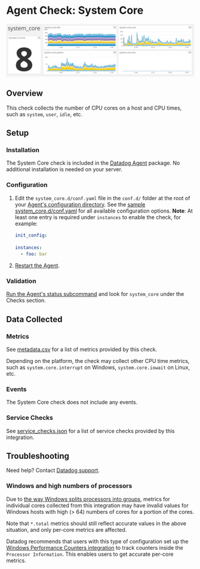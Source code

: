 # Agent Check: System Core

![System Core][1]

## Overview

This check collects the number of CPU cores on a host and CPU times, such as `system`, `user`, `idle`, etc.

## Setup

### Installation

The System Core check is included in the [Datadog Agent][2] package. No additional installation is needed on your server.

### Configuration

1. Edit the `system_core.d/conf.yaml` file in the `conf.d/` folder at the root of your [Agent's configuration directory][3]. See the [sample system_core.d/conf.yaml][4] for all available configuration options. **Note**: At least one entry is required under `instances` to enable the check, for example:

   ```yaml
   init_config:

   instances:
     - foo: bar
   ```

2. [Restart the Agent][5].

### Validation

[Run the Agent's status subcommand][6] and look for `system_core` under the Checks section.

## Data Collected

### Metrics

See [metadata.csv][7] for a list of metrics provided by this check.

Depending on the platform, the check may collect other CPU time metrics, such as `system.core.interrupt` on Windows, `system.core.iowait` on Linux, etc.

### Events

The System Core check does not include any events.

### Service Checks

See [service_checks.json][8] for a list of service checks provided by this integration.

## Troubleshooting

Need help? Contact [Datadog support][9].

### Windows and high numbers of processors

Due to [the way Windows splits processors into groups][10], metrics
for individual cores collected from this integration may have invalid
values for Windows hosts with high (> 64) numbers of cores for a
portion of the cores.

Note that `*.total` metrics should still reflect accurate values in
the above situation, and only per-core metrics are affected.

Datadog recommends that users with this type of configuration set up the
[Windows Performance Counters integration][11] to track counters
inside the `Processor Information`. This enables users to get accurate per-core
metrics.

[1]: https://raw.githubusercontent.com/KhulnaSoft/integrations-core/master/system_core/images/syscoredash.png
[2]: https://app.khulnasoft.com/account/settings/agent/latest
[3]: https://docs.khulnasoft.com/agent/guide/agent-configuration-files/#agent-configuration-directory
[4]: https://github.com/KhulnaSoft/integrations-core/blob/master/system_core/khulnasoft_checks/system_core/data/conf.yaml.example
[5]: https://docs.khulnasoft.com/agent/guide/agent-commands/#start-stop-and-restart-the-agent
[6]: https://docs.khulnasoft.com/agent/guide/agent-commands/#agent-status-and-information
[7]: https://github.com/KhulnaSoft/integrations-core/blob/master/system_core/metadata.csv
[8]: https://github.com/KhulnaSoft/integrations-core/blob/master/system_core/assets/service_checks.json
[9]: https://docs.khulnasoft.com/help/
[10]: https://docs.microsoft.com/en-us/windows/win32/procthread/processor-groups
[11]: https://docs.khulnasoft.com/integrations/windows_performance_counters/
